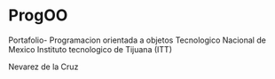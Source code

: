 # ProgOO
Portafolio- Programacion orientada a objetos
Tecnologico Nacional de Mexico
Instituto tecnologico de Tijuana (ITT)

Nevarez de la Cruz 
